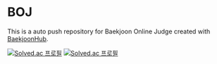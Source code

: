 # BOJ
This is a auto push repository for Baekjoon Online Judge created with [BaekjoonHub](https://github.com/BaekjoonHub/BaekjoonHub).


[![Solved.ac
프로필](http://mazassumnida.wtf/api/generate_badge?boj=LoLz0309)](https://solved.ac/LoLz0309)
[![Solved.ac
프로필](http://mazassumnida.wtf/api/v2/generate_badge?boj=LoLz0309)](https://solved.ac/LoLz0309)
